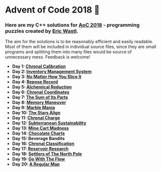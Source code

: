 # Advent of Code 2018 :christmas_tree:

### Here are my C++ solutions for [AoC 2018](https://adventofcode.com/) - programming puzzles created by [Eric Wastl](http://was.tl/).
The aim for the solutions is to be reasonably efficient and easily readable. Most of them will be included in individual source files, since they are small programs and splitting them into many files would be source of unnecessary mess. Feedback is welcome!


- **Day 1: [Chronal Calibration](Day1/Day1/Source.cpp)**
- **Day 2: [Inventory Management System](Day2/Day2/Source.cpp)**
- **Day 3: [No Matter How You Slice It](Day3/Day3/Source.cpp)**
- **Day 4: [Repose Record](Day4/Day4/Source.cpp)**
- **Day 5: [Alchemical Reduction](Day5/Day5/Source.cpp)**
- **Day 6: [Chronal Coordinates](Day6/Day6/Source.cpp)**
- **Day 7: [The Sum of Its Parts](Day7/Day7/Source.cpp)**
- **Day 8: [Memory Maneuver](Day8/Day8/Source.cpp)**
- **Day 9: [Marble Mania](Day9/Day9/Source.cpp)**
- **Day 10: [The Stars Align](Day10/Day10/Source.cpp)**
- **Day 11: [Chronal Charge](Day11/Day11/Source.cpp)**
- **Day 12: [Subterranean Sustainability](Day12/Day12/Source.cpp)**
- **Day 13: [Mine Cart Madness](Day13/Day13/Source.cpp)**
- **Day 14: [Chocolate Charts](Day14/Day14/Source.cpp)**
- **Day 15: Beverage Bandits**
- **Day 16: [Chronal Classification](Day16/Day16/Source.cpp)**
- **Day 17: [Reservoir Research](Day17/Day17/Source.cpp)**
- **Day 18: [Settlers of The North Pole](Day18/Day18/Source.cpp)**
- **Day 19: [Go With The Flow](Day19/Day19/Source.cpp)**
- **Day 20: [A Regular Map](Day20/Day20/Source.cpp)**
